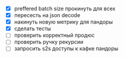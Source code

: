 - [x] preffered batch size прокинуть для всех
- [x] пересесть на json decode
- [x] накинуть новую метрику для пандоры
- [x] сделать тесты
- [ ] проверить корректный продюс
- [ ] проверить ручку рекурсии
- [ ] запросить s2s доступы к кафке пандоры